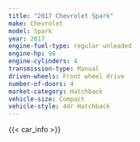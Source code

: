 ```yaml
---
title: "2017 Chevrolet Spark"
make: Chevrolet
model: Spark
year: 2017
engine-fuel-type: regular unleaded
engine-hp: 98
engine-cylinders: 4
transmission-type: Manual
driven-wheels: Front wheel drive
number-of-doors: 4
market-category: Hatchback
vehicle-size: Compact
vehicle-style: 4dr Hatchback
---
```


{{< car_info >}}
